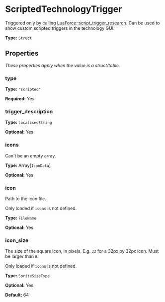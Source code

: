 # ScriptedTechnologyTrigger

Triggered only by calling [LuaForce::script_trigger_research](runtime:LuaForce::script_trigger_research). Can be used to show custom scripted triggers in the technology GUI.

**Type:** `Struct`

## Properties

*These properties apply when the value is a struct/table.*

### type

**Type:** `"scripted"`

**Required:** Yes

### trigger_description

**Type:** `LocalisedString`

**Optional:** Yes

### icons

Can't be an empty array.

**Type:** Array[`IconData`]

**Optional:** Yes

### icon

Path to the icon file.

Only loaded if `icons` is not defined.

**Type:** `FileName`

**Optional:** Yes

### icon_size

The size of the square icon, in pixels. E.g. `32` for a 32px by 32px icon. Must be larger than `0`.

Only loaded if `icons` is not defined.

**Type:** `SpriteSizeType`

**Optional:** Yes

**Default:** 64

